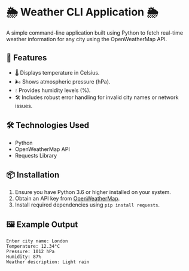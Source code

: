 # 🌦️ Weather CLI Application 🌦️  
A simple command-line application built using  Python to fetch real-time weather information for any city using the OpenWeatherMap API.

## 🚀 Features 
- 🌡️ Displays temperature in Celsius.  
- 🌬️ Shows atmospheric pressure (hPa).  
- 💧 Provides humidity levels (%).  
- 🛠️ Includes robust error handling for invalid city names or network issues.  

## 🛠️ Technologies Used  
- Python  
- OpenWeatherMap API  
- Requests Library  

## 📦 Installation 
1. Ensure you have Python 3.6 or higher installed on your system.  
2. Obtain an API key from [OpenWeatherMap](https://openweathermap.org/).  
3. Install required dependencies using `pip install requests`.  

## 🖼️ Example Output  
```plaintext
Enter city name: London  
Temperature: 12.34°C  
Pressure: 1012 hPa  
Humidity: 87%  
Weather description: Light rain  

